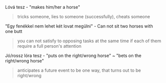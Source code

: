 Lóvá tesz - "makes him/her a horse"

> tricks someone, lies to someone (successfully), cheats someone


"Egy fenékkel nem lehet két lovat megülni" - Can not sit two horses with one butt

> you can not satisfy to opposing tasks at the same time if each of them require a full person's attention


Jó/rossz lóra tesz -  "puts on the right/wrong horse" ~ "bets on the right/wrong horse"

> anticipates a future event to be one way, that turns out to be right/wrong